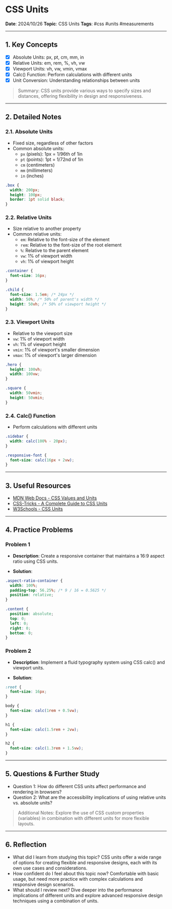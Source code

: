 # CSS Units

**Date**: 2024/10/26
**Topic**: CSS Units
**Tags**: #css #units #measurements

---

## 1. Key Concepts

- [x] Absolute Units: px, pt, cm, mm, in
- [x] Relative Units: em, rem, %, vh, vw
- [x] Viewport Units: vh, vw, vmin, vmax
- [x] Calc() Function: Perform calculations with different units
- [x] Unit Conversion: Understanding relationships between units

> Summary: CSS units provide various ways to specify sizes and distances, offering flexibility in design and responsiveness.

---

## 2. Detailed Notes

### 2.1. Absolute Units

- Fixed size, regardless of other factors
- Common absolute units:
  - `px` (pixels): 1px = 1/96th of 1in
  - `pt` (points): 1pt = 1/72nd of 1in
  - `cm` (centimeters)
  - `mm` (millimeters)
  - `in` (inches)

```css
.box {
  width: 200px;
  height: 100px;
  border: 1pt solid black;
}
```

### 2.2. Relative Units

- Size relative to another property
- Common relative units:
  - `em`: Relative to the font-size of the element
  - `rem`: Relative to the font-size of the root element
  - `%`: Relative to the parent element
  - `vw`: 1% of viewport width
  - `vh`: 1% of viewport height

```css
.container {
  font-size: 16px;
}

.child {
  font-size: 1.5em; /* 24px */
  width: 50%; /* 50% of parent's width */
  height: 50vh; /* 50% of viewport height */
}
```

### 2.3. Viewport Units

- Relative to the viewport size
- `vw`: 1% of viewport width
- `vh`: 1% of viewport height
- `vmin`: 1% of viewport's smaller dimension
- `vmax`: 1% of viewport's larger dimension

```css
.hero {
  height: 100vh;
  width: 100vw;
}

.square {
  width: 50vmin;
  height: 50vmin;
}
```

### 2.4. Calc() Function

- Perform calculations with different units

```css
.sidebar {
  width: calc(100% - 20px);
}

.responsive-font {
  font-size: calc(16px + 2vw);
}
```

---

## 3. Useful Resources

- [MDN Web Docs - CSS Values and Units](https://developer.mozilla.org/en-US/docs/Learn/CSS/Building_blocks/Values_and_units)
- [CSS-Tricks - A Complete Guide to CSS Units](https://css-tricks.com/the-lengths-of-css/)
- [W3Schools - CSS Units](https://www.w3schools.com/cssref/css_units.asp)

---

## 4. Practice Problems

### Problem 1

- **Description**: Create a responsive container that maintains a 16:9 aspect ratio using CSS units.

- **Solution**:

```css
.aspect-ratio-container {
  width: 100%;
  padding-top: 56.25%; /* 9 / 16 = 0.5625 */
  position: relative;
}

.content {
  position: absolute;
  top: 0;
  left: 0;
  right: 0;
  bottom: 0;
}
```

### Problem 2

- **Description**: Implement a fluid typography system using CSS calc() and viewport units.

- **Solution**:

```css
:root {
  font-size: 16px;
}

body {
  font-size: calc(1rem + 0.5vw);
}

h1 {
  font-size: calc(1.5rem + 2vw);
}

h2 {
  font-size: calc(1.3rem + 1.5vw);
}
```

---

## 5. Questions & Further Study

- Question 1: How do different CSS units affect performance and rendering in browsers?
- Question 2: What are the accessibility implications of using relative units vs. absolute units?

> Additional Notes: Explore the use of CSS custom properties (variables) in combination with different units for more flexible layouts.

---

## 6. Reflection

- What did I learn from studying this topic? CSS units offer a wide range of options for creating flexible and responsive designs, each with its own use cases and considerations.
- How confident do I feel about this topic now? Comfortable with basic usage, but need more practice with complex calculations and responsive design scenarios.
- What should I review next? Dive deeper into the performance implications of different units and explore advanced responsive design techniques using a combination of units.

